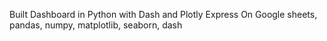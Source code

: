 Built Dashboard in Python with Dash and Plotly Express
On Google sheets, pandas, numpy, matplotlib, seaborn, dash 
